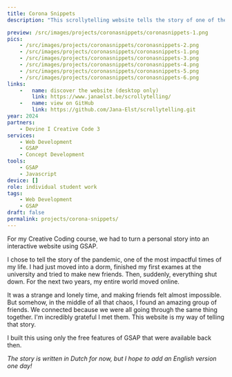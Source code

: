 ```yaml
---
title: Corona Snippets
description: "This scrollytelling website tells the story of one of the most impactful times of my life: the COVID-19 pandemic and its lockdowns. It's a personal reflection brought to life through my first explorations with GSAP."

preview: /src/images/projects/coronasnippets/coronasnippets-1.png
pics:
    - /src/images/projects/coronasnippets/coronasnippets-2.png
    - /src/images/projects/coronasnippets/coronasnippets-1.png
    - /src/images/projects/coronasnippets/coronasnippets-3.png
    - /src/images/projects/coronasnippets/coronasnippets-4.png
    - /src/images/projects/coronasnippets/coronasnippets-5.png
    - /src/images/projects/coronasnippets/coronasnippets-6.png
links:
    -   name: discover the website (desktop only)
        link: https://www.janaelst.be/scrollytelling/
    -   name: view on GitHub
        link: https://github.com/Jana-Elst/scrollytelling.git
year: 2024
partners:
    - Devine I Creative Code 3
services:
    - Web Development
    - GSAP
    - Concept Development
tools:
    - GSAP
    - Javascript
device: []
role: individual student work
tags:
    - Web Development
    - GSAP
draft: false
permalink: projects/corona-snippets/
---
```

For my Creative Coding course, we had to turn a personal story into an interactive website using GSAP.

I chose to tell the story of the pandemic, one of the most impactful times of my life. I had just moved into a dorm, finished my first exames at the university and tried to make new friends. Then, suddenly, everything shut down. For the next two years, my entire world moved online.

It was a strange and lonely time, and making friends felt almost impossible. But somehow, in the middle of all that chaos, I found an amazing group of friends. We connected because we were all going through the same thing together. I'm incredibly grateful I met them. This website is my way of telling that story.

I built this using only the free features of GSAP that were available back then.

*The story is written in Dutch for now, but I hope to add an English version one day!*